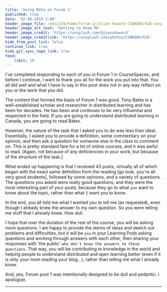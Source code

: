 ```yaml
---
title: 'Going Meta on Forum 1'
published: true
date: '02-08-2019 2:00'
header_image_file: /edci339/home/forum-1/julian-howard-CSNK8BXrhZk-unsplash.jpg
header_image_alt_text: 'Getting to Know Me'
header_image_credit: 'https://unsplash.com/@jsaxxhoward'
header_image_creditlink: 'https://unsplash.com/photos/CSNK8BXrhZk'
hide_from_post_list: false
continue_link: true
hide_git_sync_repo_link: true
feed:
    limit: 10
---
```


I've completed responding to each of you in Forum 1 in CourseSpaces, and before I continue, I want to thank you all for the work you put into that. You all did well and what I have to say in this post does not in any way reflect on you or the work that you did.

The content that formed the basis of Forum 1 was good. Tony Bates is a well-established scholar and researcher in distributed learning and has been for decades. He has been and continues to be very influential and respected in the field. If you are going to understand distributed learning in Canada, you are going to read Bates.

However, the nature of the task that I asked you to do was less than ideal. Essentially, I asked you to provide a definition, some commentary on your opinion, and then ask a question for someone else in the class to comment on. This is pretty standard fare for a lot of online courses, and it was awful to read. [Again, not because of any deficiencies in your work, but because of the structure of the task.]

What ended up happening is that I received 43 posts, virtually all of which began with the exact same definition from the reading [go look, you're all very good students], followed by some opinions, and a variety of questions. The questions you asked were really good questions, and they were the most interesting part of your posts, because they go to what `you` want to know about the topic, rather than what `I` want you to know.

In the end, you all told me what I wanted you to tell me (as requested), even though I already knew the answer to my own question. So you were telling me stuff that I already knew. How dull.

I hope that over the duration of the rest of the course, you will be asking more questions. I am happy to provide the stems of ideas and sketch out problems and difficulties, but it will be `you` in your Learning Pods asking questions and working through answers with each other, then sharing your responses with 'the public' `who don't know the answers to these questions`. That way, you will be contributing to knowledge in the world and helping people to understand distributed and open learning better (even if it is only your mom reading your blog...), rather than telling me what I already know.

And, yes, Forum post 1 was intentionally designed to be dull and pedantic. I apologize.

---
